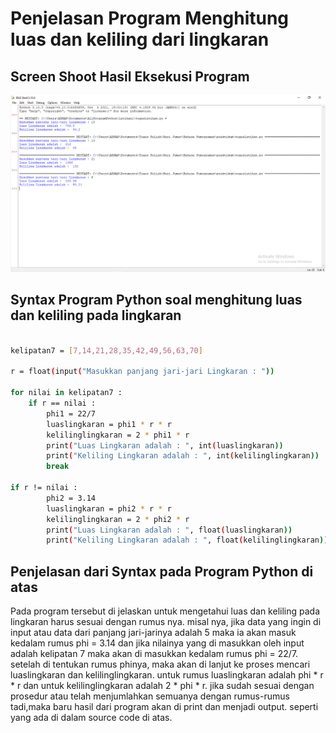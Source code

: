 # Penjelasan Program Menghitung luas dan keliling dari lingkaran

## Screen Shoot Hasil Eksekusi Program
![Gambar Output Program](ssprogram.png) <br>

### <h2> Syntax Program Python soal menghitung luas dan keliling pada lingkaran
```sh

kelipatan7 = [7,14,21,28,35,42,49,56,63,70]

r = float(input("Masukkan panjang jari-jari Lingkaran : "))

for nilai in kelipatan7 : 
    if r == nilai : 
        phi1 = 22/7 
        luaslingkaran = phi1 * r * r 
        kelilinglingkaran = 2 * phi1 * r 
        print("Luas Lingkaran adalah : ", int(luaslingkaran)) 
        print("Keliling Lingkaran adalah : ", int(kelilinglingkaran)) 
        break 

if r != nilai : 
        phi2 = 3.14 
        luaslingkaran = phi2 * r * r 
        kelilinglingkaran = 2 * phi2 * r 
        print("Luas Lingkaran adalah : ", float(luaslingkaran)) 
        print("Keliling Lingkaran adalah : ", float(kelilinglingkaran)) 


```

#### <h2> Penjelasan dari Syntax pada Program Python di atas
Pada program tersebut di jelaskan untuk mengetahui luas dan keliling pada lingkaran harus sesuai dengan rumus nya. misal nya, jika data yang ingin di input atau data dari panjang
jari-jarinya adalah 5 maka ia akan masuk kedalam rumus phi = 3.14 dan jika nilainya yang di masukkan oleh input adalah kelipatan 7 maka akan di masukkan kedalam rumus phi = 22/7.
setelah di tentukan rumus phinya, maka akan di lanjut ke proses mencari luaslingkaran dan kelilinglingkaran. untuk rumus luaslingkaran adalah phi * r * r dan untuk kelilinglingkaran
adalah 2 * phi * r. jika sudah sesuai dengan prosedur atau telah menjumlahkan semuanya dengan rumus-rumus tadi,maka baru hasil dari program akan di print dan menjadi output. seperti yang
ada di dalam source code di atas.
